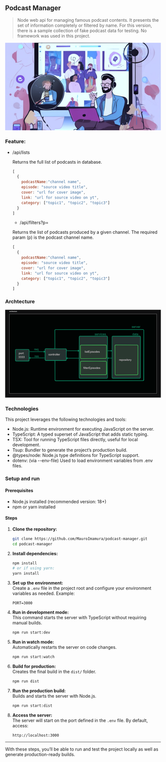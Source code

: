## Podcast Manager

> Node web api for managing famous podcast contents. It presents the set of information completely or filtered by name. For this version, there is a sample collection of fake podcast data for testing.
> No framework was used in this project.

![podcast manager cover](./assets/podcast-manager-tool-node.jpg "podcast manager cover")

### Feature:

  - /api/lists

    Returns the full list of podcasts in database.

    ```js
    [
      {
        podcastName:"channel name",
        episode: "source video title",
        cover: "url for cover image",
        link: "url for source video on yt",
        category: ["topic1", "topic2", "topic3"]
      }
    ]
    ```

      - /api/filters?p=

      Returns the list of podcasts produced by a given channel. The required param (p) is the podcast channel name.

    ```js
    [
      {
        podcastName:"channel name",
        episode: "source video title",
        cover: "url for cover image",
        link: "url for source video on yt",
        category: ["topic1", "topic2", "topic3"]
      }
    ]
    ```

### Archtecture

![Archtecture drawing](./assets/archtecture.png "archtecture")

### Technologies

This project leverages the following technologies and tools:

  - Node.js: Runtime environment for executing JavaScript on the server.
  - TypeScript: A typed superset of JavaScript that adds static typing.
  - TSX: Tool for running TypeScript files directly, useful for local development.
  - Tsup: Bundler to generate the project’s production build.
  - @types/node: Node.js type definitions for TypeScript support.
  - dotenv: (via --env-file) Used to load environment variables from .env files.

### Setup and run

#### Prerequisites
- Node.js installed (recommended version: 18+)
- npm or yarn installed

#### Steps

1. **Clone the repository:**
   ```bash
   git clone https://github.com/MauroImamura/podcast-manager.git
   cd podcast-manager
   ```

2. **Install dependencies:**
   ```bash
   npm install
   # or if using yarn:
   yarn install
   ```

3. **Set up the environment:**  
   Create a `.env` file in the project root and configure your environment variables as needed. Example:
   ```
   PORT=3000
   ```

4. **Run in development mode:**  
   This command starts the server with TypeScript without requiring manual builds.
   ```bash
   npm run start:dev
   ```

5. **Run in watch mode:**  
   Automatically restarts the server on code changes.
   ```bash
   npm run start:watch
   ```

6. **Build for production:**  
   Creates the final build in the `dist/` folder.
   ```bash
   npm run dist
   ```

7. **Run the production build:**  
   Builds and starts the server with Node.js.
   ```bash
   npm run start:dist
   ```

8. **Access the server:**  
   The server will start on the port defined in the `.env` file. By default, access:
   ```
   http://localhost:3000
   ```

---

With these steps, you’ll be able to run and test the project locally as well as generate production-ready builds.

